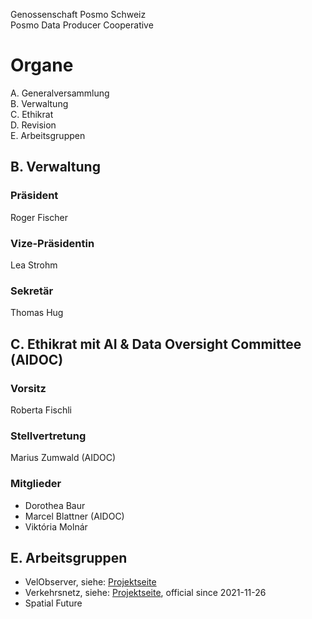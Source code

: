 Genossenschaft Posmo Schweiz                    
Posmo Data Producer Cooperative            

# Organe

A. Generalversammlung          
B. Verwaltung               
C. Ethikrat                
D. Revision                  
E. Arbeitsgruppen               


## B. Verwaltung

### Präsident
Roger Fischer


### Vize-Präsidentin
Lea Strohm


### Sekretär
Thomas Hug




## C. Ethikrat mit AI & Data Oversight Committee (AIDOC)

### Vorsitz
Roberta Fischli


### Stellvertretung
Marius Zumwald (AIDOC)


### Mitglieder
- Dorothea Baur
- Marcel Blattner (AIDOC)
- Viktória Molnár

## E. Arbeitsgruppen
- VelObserver, siehe: [Projektseite](https://github.com/posmocoop/spatial_future/blob/master/vobs.md)
- Verkehrsnetz, siehe:  [Projektseite](https://github.com/posmocoop/verkehrsnetz), official since 2021-11-26
- Spatial Future


